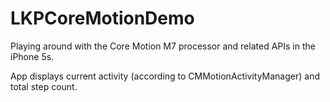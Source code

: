 LKPCoreMotionDemo
=================

Playing around with the Core Motion M7 processor and related APIs in the iPhone 5s.

App displays current activity (according to CMMotionActivityManager) and total step count.
